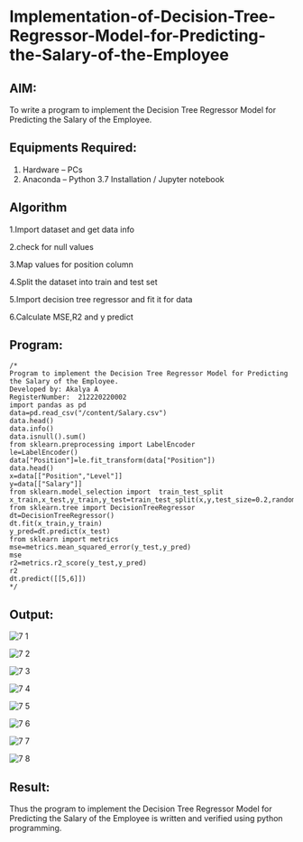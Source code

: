 # Implementation-of-Decision-Tree-Regressor-Model-for-Predicting-the-Salary-of-the-Employee

## AIM:
To write a program to implement the Decision Tree Regressor Model for Predicting the Salary of the Employee.

## Equipments Required:
1. Hardware – PCs
2. Anaconda – Python 3.7 Installation / Jupyter notebook

## Algorithm

1.Import dataset and get data info

2.check for null values

3.Map values for position column

4.Split the dataset into train and test set

5.Import decision tree regressor and fit it for data

6.Calculate MSE,R2 and y predict

## Program:
```
/*
Program to implement the Decision Tree Regressor Model for Predicting the Salary of the Employee.
Developed by: Akalya A
RegisterNumber:  212220220002
import pandas as pd
data=pd.read_csv("/content/Salary.csv")
data.head()
data.info()
data.isnull().sum()
from sklearn.preprocessing import LabelEncoder
le=LabelEncoder()
data["Position"]=le.fit_transform(data["Position"])
data.head()
x=data[["Position","Level"]]
y=data[["Salary"]]
from sklearn.model_selection import  train_test_split
x_train,x_test,y_train,y_test=train_test_split(x,y,test_size=0.2,random_state=2)
from sklearn.tree import DecisionTreeRegressor
dt=DecisionTreeRegressor()
dt.fit(x_train,y_train)
y_pred=dt.predict(x_test)
from sklearn import metrics
mse=metrics.mean_squared_error(y_test,y_pred)
mse
r2=metrics.r2_score(y_test,y_pred)
r2
dt.predict([[5,6]])
*/
```

## Output:
![7 1](https://user-images.githubusercontent.com/114275126/204461722-62d93aad-b1c8-431a-85fc-9694145a5991.PNG)

![7 2](https://user-images.githubusercontent.com/114275126/204461791-59c7c22f-9e40-4cae-b2d3-05ad474939fe.PNG)

![7 3](https://user-images.githubusercontent.com/114275126/204461842-7007cd6f-7f95-4b44-84ac-360231768870.PNG)

![7 4](https://user-images.githubusercontent.com/114275126/204461869-adb455c8-fc61-4683-b333-db13d02a696b.PNG)

![7 5](https://user-images.githubusercontent.com/114275126/204461903-30003087-f033-409c-b18c-82ba939bfbb0.PNG)

![7 6](https://user-images.githubusercontent.com/114275126/204461935-59ee342b-a12e-42cb-bf56-7e97e6a319cc.PNG)

![7 7](https://user-images.githubusercontent.com/114275126/204461953-e053dcc4-037b-45dc-99b3-bf713425df71.PNG)

![7 8](https://user-images.githubusercontent.com/114275126/204461973-2b5d87cb-e637-4a12-814d-32f3e484ab0a.PNG)

## Result:
Thus the program to implement the Decision Tree Regressor Model for Predicting the Salary of the Employee is written and verified using python programming.
